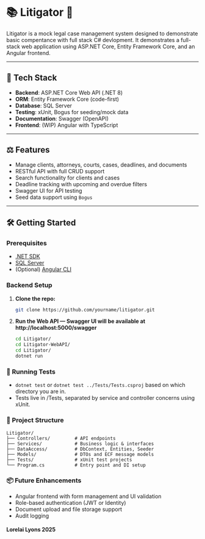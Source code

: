 ﻿# 📚 Litigator 🐊

Litigator is a mock legal case management system designed to demonstrate basic compentance with full stack C# devlopment. 
It demonstrates a full-stack web application using ASP.NET Core, Entity Framework Core, and an Angular frontend.

---

## 🧰 Tech Stack

- **Backend**: ASP.NET Core Web API (.NET 8)
- **ORM**: Entity Framework Core (code-first)
- **Database**: SQL Server
- **Testing**: xUnit, Bogus for seeding/mock data
- **Documentation**: Swagger (OpenAPI)
- **Frontend**: (WIP) Angular with TypeScript

---

## ⚖️ Features

- Manage clients, attorneys, courts, cases, deadlines, and documents
- RESTful API with full CRUD support
- Search functionality for clients and cases
- Deadline tracking with upcoming and overdue filters
- Swagger UI for API testing
- Seed data support using `Bogus`

---

## 🛠️ Getting Started

### Prerequisites

- [.NET SDK](https://dotnet.microsoft.com/en-us/download)
- [SQL Server](https://www.microsoft.com/en-us/sql-server/sql-server-downloads)
- (Optional) [Angular CLI](https://angular.io/cli)

### Backend Setup

1. **Clone the repo:**
   ```bash
   git clone https://github.com/yourname/litigator.git
   ```
2. **Run the Web API — Swagger UI will be available at http://localhost:5000/swagger**
   ```bash
   cd Litigator/
   cd Litigator-WebAPI/
   cd Litigator/
   dotnet run
   ```

### 🧪 Running Tests
- `dotnet test` or `dotnet test ../Tests/Tests.csproj` based on which directory you are in.
- Tests live in /Tests, separated by service and controller concerns using xUnit.

### 📁 Project Structure
```
Litigator/
├── Controllers/         # API endpoints
├── Services/            # Business logic & interfaces
├── DataAccess/          # DbContext, Entities, Seeder
├── Models/              # DTOs and ECF message models
├── Tests/               # xUnit test projects
└── Program.cs           # Entry point and DI setup
```

### 📦 Future Enhancements
- Angular frontend with form management and UI validation
- Role-based authentication (JWT or Identity)
- Document upload and file storage support
- Audit logging

#### Lorelai Lyons 2025